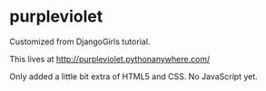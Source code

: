 # purpleviolet
Customized from DjangoGirls tutorial.

This lives at http://purpleviolet.pythonanywhere.com/

Only added a little bit extra of HTML5 and CSS.
No JavaScript yet.
